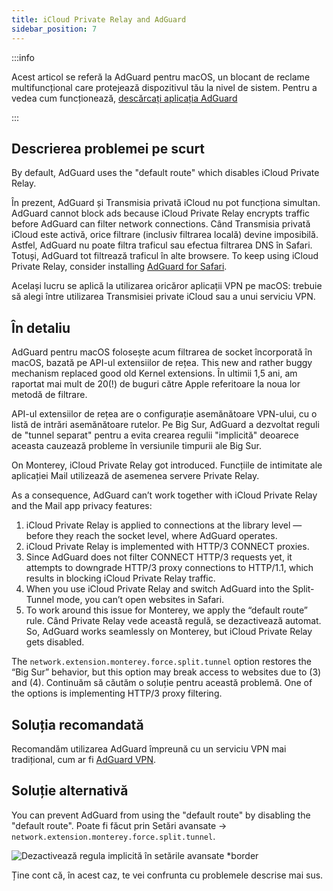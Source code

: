 ```yaml
---
title: iCloud Private Relay and AdGuard
sidebar_position: 7
---
```


:::info

Acest articol se referă la AdGuard pentru macOS, un blocant de reclame multifuncțional care protejează dispozitivul tău la nivel de sistem. Pentru a vedea cum funcționează, [descărcați aplicația AdGuard](https://agrd.io/download-kb-adblock)

:::

## Descrierea problemei pe scurt

By default, AdGuard uses the "default route" which disables iCloud Private Relay.

În prezent, AdGuard și Transmisia privată iCloud nu pot funcționa simultan. AdGuard cannot block ads because iCloud Private Relay encrypts traffic before AdGuard can filter network connections. Când Transmisia privată iCloud este activă, orice filtrare (inclusiv filtrarea locală) devine imposibilă. Astfel, AdGuard nu poate filtra traficul sau efectua filtrarea DNS în Safari. Totuși, AdGuard tot filtrează traficul în alte browsere. To keep using iCloud Private Relay, consider installing [AdGuard for Safari](https://adguard.com/adguard-safari/overview.html).

Același lucru se aplică la utilizarea oricăror aplicații VPN pe macOS: trebuie să alegi între utilizarea Transmisiei private iCloud sau a unui serviciu VPN.

## În detaliu

AdGuard pentru macOS folosește acum filtrarea de socket încorporată în macOS, bazată pe API-ul extensiilor de rețea. This new and rather buggy mechanism replaced good old Kernel extensions. În ultimii 1,5 ani, am raportat mai mult de 20(!) de buguri către Apple referitoare la noua lor metodă de filtrare.

API-ul extensiilor de rețea are o configurație asemănătoare VPN-ului, cu o listă de intrări asemănătoare rutelor. Pe Big Sur, AdGuard a dezvoltat reguli de "tunnel separat" pentru a evita crearea regulii "implicită" deoarece aceasta cauzează probleme în versiunile timpurii ale Big Sur.

On Monterey, iCloud Private Relay got introduced. Funcțiile de intimitate ale aplicației Mail utilizează de asemenea servere Private Relay.

As a consequence, AdGuard can’t work together with iCloud Private Relay and the Mail app privacy features:

1. iCloud Private Relay is applied to connections at the library level — before they reach the socket level, where AdGuard operates.
2. iCloud Private Relay is implemented with HTTP/3 CONNECT proxies.
3. Since AdGuard does not filter CONNECT HTTP/3 requests yet, it attempts to downgrade HTTP/3 proxy connections to HTTP/1.1, which results in blocking iCloud Private Relay traffic.
4. When you use iCloud Private Relay and switch AdGuard into the Split-Tunnel mode, you can’t open websites in Safari.
5. To work around this issue for Monterey, we apply the “default route” rule. Când Private Relay vede această regulă, se dezactivează automat. So, AdGuard works seamlessly on Monterey, but iCloud Private Relay gets disabled.

The `network.extension.monterey.force.split.tunnel` option restores the “Big Sur” behavior, but this option may break access to websites due to (3) and (4). Continuăm să căutăm o soluție pentru această problemă. One of the options is implementing HTTP/3 proxy filtering.

## Soluția recomandată

Recomandăm utilizarea AdGuard împreună cu un serviciu VPN mai tradițional, cum ar fi [AdGuard VPN](https://adguard-vpn.com/).

## Soluție alternativă

You can prevent AdGuard from using the "default route" by disabling the "default route". Poate fi făcut prin Setări avansate → `network.extension.monterey.force.split.tunnel`.

![Dezactivează regula implicită în setările avansate *border](https://cdn.adtidy.org/content/kb/ad_blocker/mac/mac_adguard_advanced_settings.jpg)

Ține cont că, în acest caz, te vei confrunta cu problemele descrise mai sus.
